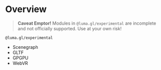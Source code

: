 # Overview

> **Caveat Emptor!** Modules in `@luma.gl/experimental` are incomplete and not officially supported. Use at your own risk!

`@luma.gl/experimental`

- Scenegraph
- GLTF
- GPGPU
- WebVR
